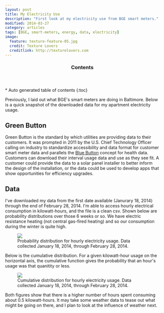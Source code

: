 ```yaml
---
layout: post
title: My Electricity Use
description: "First look at my electricity use from BGE smart meters."
modified: 2014-03-27
category: articles
tags: [BGE, smart-meters, energy, data, electricity]
image:
  feature: texture-feature-05.jpg
  credit: Texture Lovers
  creditlink: http://texturelovers.com
---
```


<section id="table-of-contents" class="toc">
  <header>
    <h3>Contents</h3>
  </header>
<div id="drawer" markdown="1">
*  Auto generated table of contents
{:toc}
</div>
</section><!-- /#table-of-contents -->

Previously, I laid out what BGE's smart meters are doing in Baltimore. Below is a quick snapshot of the downloaded data for my apartment electricity usage.

## Green Button

Green Button is the standard by which utilities are providing data to their customers. It was prompted in 2011 by the U.S. Chief Technology Officer calling on industry to standardize accessibility and data format for customer smart meter data and parallels the <a href="">Blue Button</a> concept for health data. Customers can download their interval usage data and use as they see fit. A customer could provide the data to a solar panel installer to better inform the design of the installation, or the data could be used to develop apps that show opportunities for efficiency upgrades.

## Data

I've downloaded my data from the first date available (Janurary 18, 2014) through the end of February 28, 2014. I'm able to access hourly electrical consumption in kilowatt-hours, and the file is a clean csv. Shown below are probability distributions over those 6 weeks or so. We have electric resistance heating (not central gas-fired heating) and so our consumption during the winter is quite high.

<figure>
  <a href="{{ site.url }}/images/MyEnergy_ElecHist.png"><img src="{{ site.url }}/images/MyEnergy_ElecHist.png"></a>
  <figcaption>Probability distribution for hourly electricity usage. Data collected January 18, 2014, through February 28, 2014.</figcaption>
</figure>

Below is the cumulative distribution. For a given kilowatt-hour usage on the horizontal axis, the cumulative function gives the probability that an hour's usage was that quanitity or less.

<figure>
  <a href="{{ site.url }}/images/MyEnergy_ElecCDF.png"><img src="{{ site.url }}/images/MyEnergy_ElecCDF.png"></a>
  <figcaption>Cumulative distribution for hourly electricity usage. Data collected January 18, 2014, through February 28, 2014.</figcaption>
</figure>

Both figures show that there is a higher number of hours spent consuming about 0.5 kilowatt-hours. It may take some weather data to tease out what might be going on there, and I plan to look at the influence of weather next.
